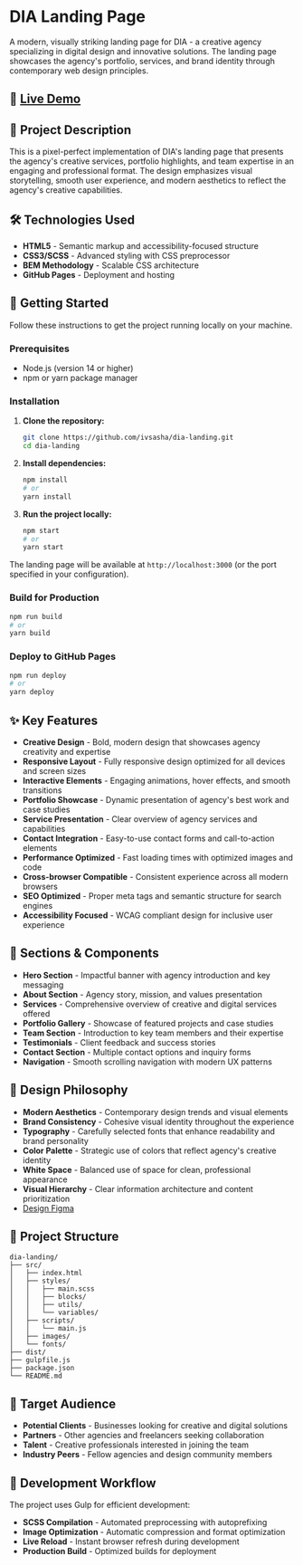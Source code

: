 # DIA Landing Page

A modern, visually striking landing page for DIA - a creative agency specializing in digital design and innovative solutions. The landing page showcases the agency's portfolio, services, and brand identity through contemporary web design principles.

## 🚀 [Live Demo](https://ivsasha.github.io/dia-landing/)

## 🎨 Project Description

This is a pixel-perfect implementation of DIA's landing page that presents the agency's creative services, portfolio highlights, and team expertise in an engaging and professional format. The design emphasizes visual storytelling, smooth user experience, and modern aesthetics to reflect the agency's creative capabilities.

## 🛠 Technologies Used

- **HTML5** - Semantic markup and accessibility-focused structure
- **CSS3/SCSS** - Advanced styling with CSS preprocessor
- **BEM Methodology** - Scalable CSS architecture
- **GitHub Pages** - Deployment and hosting

## 🚀 Getting Started

Follow these instructions to get the project running locally on your machine.

### Prerequisites

- Node.js (version 14 or higher)
- npm or yarn package manager

### Installation

1. **Clone the repository:**
   ```bash
   git clone https://github.com/ivsasha/dia-landing.git
   cd dia-landing
   ```

2. **Install dependencies:**
   ```bash
   npm install
   # or
   yarn install
   ```

3. **Run the project locally:**
   ```bash
   npm start
   # or
   yarn start
   ```

The landing page will be available at `http://localhost:3000` (or the port specified in your configuration).

### Build for Production

```bash
npm run build
# or
yarn build
```

### Deploy to GitHub Pages

```bash
npm run deploy
# or
yarn deploy
```

## ✨ Key Features

- **Creative Design** - Bold, modern design that showcases agency creativity and expertise
- **Responsive Layout** - Fully responsive design optimized for all devices and screen sizes
- **Interactive Elements** - Engaging animations, hover effects, and smooth transitions
- **Portfolio Showcase** - Dynamic presentation of agency's best work and case studies
- **Service Presentation** - Clear overview of agency services and capabilities
- **Contact Integration** - Easy-to-use contact forms and call-to-action elements
- **Performance Optimized** - Fast loading times with optimized images and code
- **Cross-browser Compatible** - Consistent experience across all modern browsers
- **SEO Optimized** - Proper meta tags and semantic structure for search engines
- **Accessibility Focused** - WCAG compliant design for inclusive user experience

## 📱 Sections & Components

- **Hero Section** - Impactful banner with agency introduction and key messaging
- **About Section** - Agency story, mission, and values presentation
- **Services** - Comprehensive overview of creative and digital services offered
- **Portfolio Gallery** - Showcase of featured projects and case studies
- **Team Section** - Introduction to key team members and their expertise
- **Testimonials** - Client feedback and success stories
- **Contact Section** - Multiple contact options and inquiry forms
- **Navigation** - Smooth scrolling navigation with modern UX patterns

## 🎨 Design Philosophy

- **Modern Aesthetics** - Contemporary design trends and visual elements
- **Brand Consistency** - Cohesive visual identity throughout the experience
- **Typography** - Carefully selected fonts that enhance readability and brand personality
- **Color Palette** - Strategic use of colors that reflect agency's creative identity
- **White Space** - Balanced use of space for clean, professional appearance
- **Visual Hierarchy** - Clear information architecture and content prioritization
- [Design Figma](https://www.figma.com/file/7qwsWggv9BAxMi2VPhBuPr/Air-(formerly-Dia)?node-id=9138%3A35)

## 📁 Project Structure

```
dia-landing/
├── src/
│   ├── index.html
│   ├── styles/
│   │   ├── main.scss
│   │   ├── blocks/
│   │   ├── utils/
│   │   └── variables/
│   ├── scripts/
│   │   └── main.js
│   ├── images/
│   └── fonts/
├── dist/
├── gulpfile.js
├── package.json
└── README.md
```

## 💼 Target Audience

- **Potential Clients** - Businesses looking for creative and digital solutions
- **Partners** - Other agencies and freelancers seeking collaboration
- **Talent** - Creative professionals interested in joining the team
- **Industry Peers** - Fellow agencies and design community members

## 🔧 Development Workflow

The project uses Gulp for efficient development:
- **SCSS Compilation** - Automated preprocessing with autoprefixing
- **Image Optimization** - Automatic compression and format optimization
- **Live Reload** - Instant browser refresh during development
- **Production Build** - Optimized builds for deployment


